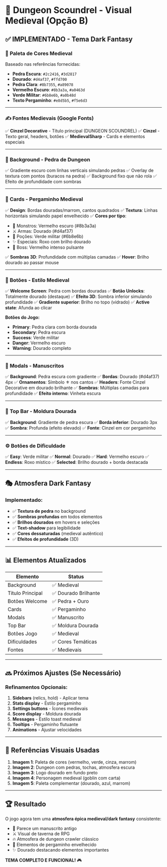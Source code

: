 # 🏰 Dungeon Scoundrel - Visual Medieval (Opção B)

## ✅ IMPLEMENTADO - Tema Dark Fantasy

### 🎨 **Paleta de Cores Medieval**
Baseado nas referências fornecidas:

- **Pedra Escura**: `#2c2416`, `#3d2817`
- **Dourado**: `#d4af37`, `#ffd700`
- **Pedra Clara**: `#8b7355`, `#a89078`
- **Vermelho Escuro**: `#8b3a3a`, `#a0463d`
- **Verde Militar**: `#6b8e6b`, `#a0b48d`
- **Texto Pergaminho**: `#e8d5b5`, `#f5e6d3`

---

### ✍️ **Fontes Medievais (Google Fonts)**
✅ **Cinzel Decorative** - Título principal (DUNGEON SCOUNDREL)
✅ **Cinzel** - Texto geral, headers, botões
✅ **MedievalSharp** - Cards e elementos especiais

---

### 🏰 **Background - Pedra de Dungeon**
✅ Gradiente escuro com linhas verticais simulando pedras
✅ Overlay de textura com pontos (buracos na pedra)
✅ Background fixo que não rola
✅ Efeito de profundidade com sombras

---

### 🎴 **Cards - Pergaminho Medieval**
✅ **Design**: Bordas douradas/marrom, cantos quadrados
✅ **Textura**: Linhas horizontais simulando papel envelhecido
✅ **Cores por tipo**:
   - 👹 Monstros: Vermelho escuro (#8b3a3a)
   - ⚔️ Armas: Dourado (#d4af37)
   - 💊 Poções: Verde militar (#6b8e6b)
   - ✨ Especiais: Roxo com brilho dourado
   - 👹 Boss: Vermelho intenso pulsante

✅ **Sombras 3D**: Profundidade com múltiplas camadas
✅ **Hover**: Brilho dourado ao passar mouse

---

### 🔘 **Botões - Estilo Medieval**
✅ **Welcome Screen**: Pedra com bordas douradas
✅ **Botão Unlocks**: Totalmente dourado (destaque)
✅ **Efeito 3D**: Sombra inferior simulando profundidade
✅ **Gradiente superior**: Brilho no topo (vidrado)
✅ **Active state**: Afunda ao clicar

**Botões do Jogo:**
- **Primary**: Pedra clara com borda dourada
- **Secondary**: Pedra escura
- **Success**: Verde militar
- **Danger**: Vermelho escuro
- **Warning**: Dourado completo

---

### 📜 **Modals - Manuscritos**
✅ **Background**: Pedra escura com gradiente
✅ **Bordas**: Dourado (#d4af37) 4px
✅ **Ornamentos**: Símbolo ⚜ nos cantos
✅ **Headers**: Fonte Cinzel Decorative em dourado brilhante
✅ **Sombras**: Múltiplas camadas para profundidade
✅ **Efeito interno**: Vinheta escura

---

### 🎯 **Top Bar - Moldura Dourada**
✅ **Background**: Gradiente de pedra escura
✅ **Borda inferior**: Dourado 3px
✅ **Sombra**: Profunda (efeito elevado)
✅ **Fonte**: Cinzel em cor pergaminho

---

### ⚙️ **Botões de Dificuldade**
✅ **Easy**: Verde militar
✅ **Normal**: Dourado
✅ **Hard**: Vermelho escuro
✅ **Endless**: Roxo místico
✅ **Selected**: Brilho dourado + borda destacada

---

## 🎭 **Atmosfera Dark Fantasy**

### Implementado:
- ✅ **Textura de pedra** no background
- ✅ **Sombras profundas** em todos elementos
- ✅ **Brilhos dourados** em hovers e seleções
- ✅ **Text-shadow** para legibilidade
- ✅ **Cores dessaturadas** (medieval autêntico)
- ✅ **Efeitos de profundidade** (3D)

---

## 📊 **Elementos Atualizados**

| Elemento | Status |
|----------|--------|
| Background | ✅ Medieval |
| Título Principal | ✅ Dourado Brilhante |
| Botões Welcome | ✅ Pedra + Ouro |
| Cards | ✅ Pergaminho |
| Modals | ✅ Manuscrito |
| Top Bar | ✅ Moldura Dourada |
| Botões Jogo | ✅ Medieval |
| Dificuldades | ✅ Cores Temáticas |
| Fontes | ✅ Medievais |

---

## 🔜 **Próximos Ajustes (Se Necessário)**

### Refinamentos Opcionais:
1. **Sidebars** (relics, hold) - Aplicar tema
2. **Stats display** - Estilo pergaminho
3. **Settings buttons** - Ícones medievais
4. **Score display** - Moldura dourada
5. **Messages** - Estilo toast medieval
6. **Tooltips** - Pergaminho flutuante
7. **Animations** - Ajustar velocidades

---

## 🎨 **Referências Visuais Usadas**

1. **Imagem 1**: Paleta de cores (vermelho, verde, cinza, marrom)
2. **Imagem 2**: Dungeon com pedras, tochas, atmosfera escura
3. **Imagem 3**: Logo dourado em fundo preto
4. **Imagem 4**: Personagem medieval (goblin com carta)
5. **Imagem 5**: Paleta complementar (dourado, azul, marrom)

---

## 🏆 **Resultado**

O jogo agora tem uma **atmosfera épica medieval/dark fantasy** consistente:
- 🏰 Parece um manuscrito antigo
- ⚔️ Visual de taverna de RPG
- 🔥 Atmosfera de dungeon crawler clássico
- 📜 Elementos de pergaminho envelhecido
- ✨ Dourado destacando elementos importantes

**TEMA COMPLETO E FUNCIONAL!** 🎮
